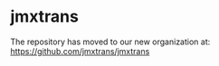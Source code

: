 jmxtrans
========

The repository has moved to our new organization at:  https://github.com/jmxtrans/jmxtrans
